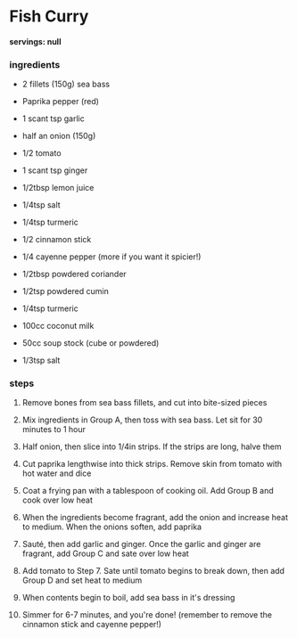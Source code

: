 # Fish Curry
#### servings: null
### ingredients
- 2 fillets (150g) sea bass
- Paprika pepper (red)
- 1 scant tsp garlic
- half an onion (150g)
- 1/2 tomato
- 1 scant tsp ginger
 
- 1/2tbsp lemon juice
- 1/4tsp salt
- 1/4tsp turmeric

- 1/2 cinnamon stick
- 1/4 cayenne pepper (more if you want it spicier!)

- 1/2tbsp powdered coriander
- 1/2tsp powdered cumin
- 1/4tsp turmeric

- 100cc coconut milk
- 50cc soup stock (cube or powdered)
- 1/3tsp salt

### steps
1. Remove bones from sea bass fillets, and cut into bite-sized pieces

2. Mix ingredients in Group A, then toss with sea bass. Let sit for 30 minutes to 1 hour

3. Half onion, then slice into 1/4in strips. If the strips are long, halve them

4. Cut paprika lengthwise into thick strips. Remove skin from tomato with hot water and dice

5. Coat a frying pan with a tablespoon of cooking oil. Add Group B and cook over low heat

6. When the ingredients become fragrant, add the onion and increase heat to medium. When the onions soften, add paprika

7. Sauté, then add garlic and ginger. Once the garlic and ginger are fragrant, add Group C and sate over low heat

8. Add tomato to Step 7. Sate until tomato begins to break down, then add Group D and set heat to medium

9. When contents begin to boil, add sea bass in it's dressing

10. Simmer for 6-7 minutes, and you're done! (remember to remove the cinnamon stick and cayenne pepper!)